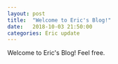 ```yaml
---
layout: post
title:  "Welcome to Eric's Blog!"
date:   2018-10-03 21:50:00
categories: Eric update
---
```


Welcome to Eric's Blog! Feel free.

